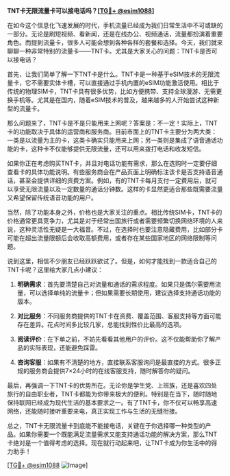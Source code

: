 **TNT卡无限流量卡可以接电话吗？[[TG💪+ @esim1088](https://t.me/s/esim1088)]**

在如今这个信息化飞速发展的时代，手机流量已经成为我们日常生活中不可或缺的一部分。无论是刷短视频、看新闻，还是在线办公、视频通话，流量都扮演着重要角色。而提到流量卡，很多人可能会想到各种各样的套餐和选择。今天，我们就来聊聊一种非常特别的流量卡——TNT卡。尤其是大家关心的问题：TNT卡是否可以接电话？

首先，让我们简单了解一下TNT卡是什么。TNT卡是一种基于eSIM技术的无限流量卡，它不需要实体卡槽，可以直接通过手机内置的eSIM功能激活使用。相比于传统的物理SIM卡，TNT卡具有很多优势，比如方便携带、支持全球漫游、无需更换手机等。尤其是在国内，随着eSIM技术的普及，越来越多的人开始尝试这种新型的流量卡。

那么问题来了，TNT卡是不是只能用来上网呢？答案是：不一定！实际上，TNT卡的功能取决于具体的运营商和服务商。目前市面上的TNT卡主要分为两大类：一类是以流量为主的卡，这类卡确实只能用来上网；另一类则是集成了语音通话功能的卡，这种卡不仅能够提供无限流量，还可以用来拨打电话和收发短信。

如果你正在考虑购买TNT卡，并且对电话功能有需求，那么在选购时一定要仔细查看卡的具体功能说明。有些服务商会在产品页面上明确标注该卡是否支持语音通话，甚至会提供详细的资费方案。例如，有的TNT卡每月支付一定费用后，就可以享受无限流量以及一定数量的通话分钟数。这样的卡显然更适合那些既需要流量又希望保留传统语音功能的用户。

当然，除了功能本身之外，价格也是大家关注的重点。相比传统SIM卡，TNT卡的价格通常更具竞争力，尤其是对于经常出国旅行或者需要频繁切换网络环境的人来说，这种灵活性无疑是一大福音。不过，在选择时也要注意隐藏费用，比如部分卡可能在超出流量限额后会收取高额费用，或者存在某些国家地区的网络限制等问题。

说到这里，相信不少朋友已经跃跃欲试了。但是，如何才能找到一款适合自己的TNT卡呢？这里给大家几点小建议：

1. **明确需求**：首先要清楚自己对流量和通话的需求程度。如果只是偶尔需要用流量，可以选择单纯的流量卡；但如果需要长期使用，建议选择支持通话功能的版本。
   
2. **对比服务**：不同服务商提供的TNT卡在资费、覆盖范围、客服支持等方面可能存在差异。花点时间多比较几家，总能找到性价比最高的选项。

3. **阅读评价**：在下单之前，不妨先看看其他用户的评价。这不仅能帮助你了解产品的实际表现，还能避免踩雷。

4. **咨询客服**：如果有不清楚的地方，直接联系客服询问是最直接的方式。很多正规的服务商会提供7×24小时的在线客服支持，随时解答你的疑问。

最后，再强调一下TNT卡的优势所在。无论你是学生党、上班族，还是喜欢四处旅行的自由职业者，TNT卡都能为你带来极大的便利。特别是在当下，随时随地保持联网已经成为现代生活的基本要求之一。有了TNT卡，你不仅可以畅享高速网络，还能随时接听重要来电，真正实现工作与生活的无缝衔接。

总之，TNT卡无限流量卡到底能不能接电话，关键在于你选择哪一种类型的产品。如果你需要一个既能满足流量需求又能支持通话功能的解决方案，那么TNT卡绝对是一个值得考虑的选择。现在就行动起来吧，让TNT卡成为你生活中的得力助手！

[[TG💪+ @esim1088](https://t.me/s/esim1088) ![Image](https://i.postimg.cc/4NQfJmqS/Snipaste-2025-05-13-00-14-12.png)]
